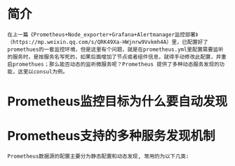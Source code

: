 # 简介
`
在上一篇《Prometheus+Node_exporter+Grafana+Alertmanager监控部署》（https://mp.weixin.qq.com/s/QRK49Xa-HWjnrw9Vvkmh4A）里，已配置好了promethues的一套监控环境，但是这里有个问题，就是在prometheus.yml里配置需要监听的服务时，是按服务名写死的，如果后面增加了节点或者组件信息，就得手动修改此配置，并重启promethues；那么能否动态的监听微服务呢？Prometheus 提供了多种动态服务发现的功能，这里以consul为例。
`
# Prometheus监控目标为什么要自动发现

# Prometheus支持的多种服务发现机制
```
Prometheus数据源的配置主要分为静态配置和动态发现, 常用的为以下几类:

```

